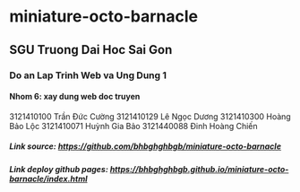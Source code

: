 # miniature-octo-barnacle
## SGU Truong Dai Hoc Sai Gon
### Do an Lap Trinh Web va Ung Dung 1
#### Nhom 6: xay dung web doc truyen
3121410100	Trần Đức Cường
3121410129	Lê Ngọc Dương
3121410300	Hoàng Bảo Lộc
3121410071	Huỳnh Gia Bảo
3121440088	Đinh Hoàng Chiến
##### Link source: https://github.com/bhbghghbgb/miniature-octo-barnacle
##### Link deploy github pages: https://bhbghghbgb.github.io/miniature-octo-barnacle/index.html
